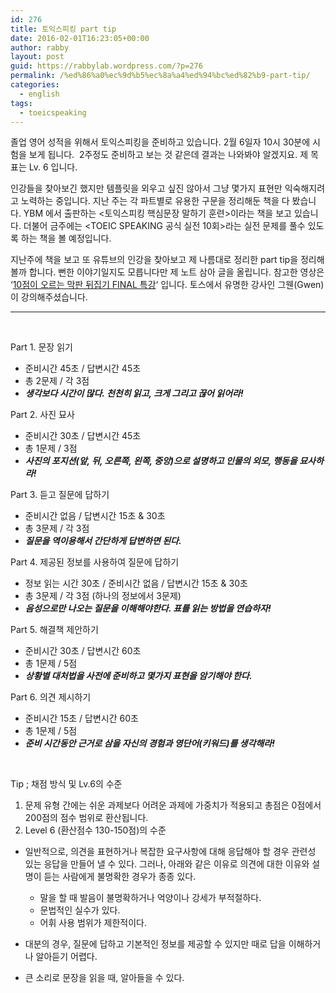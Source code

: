 ```yaml
---
id: 276
title: 토익스피킹 part tip
date: 2016-02-01T16:23:05+00:00
author: rabby
layout: post
guid: https://rabbylab.wordpress.com/?p=276
permalink: /%ed%86%a0%ec%9d%b5%ec%8a%a4%ed%94%bc%ed%82%b9-part-tip/
categories:
  - english
tags:
  - toeicspeaking
---
```

졸업 영어 성적을 위해서 토익스피킹을 준비하고 있습니다. 2월 6일자 10시 30분에 시험을 보게 됩니다.  2주정도 준비하고 보는 것 같은데 결과는 나와봐야 알겠지요. 제 목표는 Lv. 6 입니다.

인강들을 찾아보긴 했지만 템플릿을 외우고 싶진 않아서 그냥 몇가지 표현만 익숙해지려고 노력하는 중입니다. 지난 주는 각 파트별로 유용한 구문을 정리해둔 책을 다 봤습니다. YBM 에서 출판하는 <토익스피킹 핵심문장 말하기 훈련>이라는 책을 보고 있습니다. 더불어 금주에는 <TOEIC SPEAKING 공식 실전 10회>라는 실전 문제를 풀수 있도록 하는 책을 볼 예정입니다.

지난주에 책을 보고 또 유튜브의 인강을 찾아보고 제 나름대로 정리한 part tip을 정리해볼까 합니다. 뻔한 이야기일지도 모릅니다만 제 노트 삼아 글을 올립니다. 참고한 영상은 &#8216;[10점이 오르는 막판 뒤집기 FINAL 특강](https://youtu.be/GOdL6shYd-s)&#8216; 입니다. 토스에서 유명한 강사인 그웬(Gwen)이 강의해주셨습니다.

* * *

&nbsp;

Part 1. 문장 읽기

  * 준비시간 45초 / 답변시간 45초
  * 총 2문제 / 각 3점
  * _**생각보다 시간이 많다. 천천히 읽고, 크게 그리고 끊어 읽어라!**_

Part 2. 사진 묘사

  * 준비시간 30초 / 답변시간 45초
  * 총 1문제 / 3점
  * **_사진의 포지션(앞, 뒤, 오른쪽, 왼쪽, 중앙)으로 설명하고 인물의 외모, 행동을 묘사하라!_**

Part 3. 듣고 질문에 답하기

  * 준비시간 없음 / 답변시간 15초 & 30초
  * 총 3문제 / 각 3점
  * **_질문을 역이용해서 간단하게 답변하면 된다._**

Part 4. 제공된 정보를 사용하여 질문에 답하기

  * 정보 읽는 시간 30초 / 준비시간 없음 / 답변시간 15초 & 30초
  * 총 3문제 / 각 3점 (하나의 정보에서 3문제)
  * **_음성으로만 나오는 질문을 이해해야한다. 표를 읽는 방법을 연습하자!_**

Part 5. 해결책 제안하기

  * 준비시간 30초 / 답변시간 60초
  * 총 1문제 / 5점
  * **_상황별 대처법을 사전에 준비하고 몇가지 표현을 암기해야 한다._**

Part 6. 의견 제시하기

  * 준비시간 15초 / 답변시간 60초
  * 총 1문제 / 5점
  * **_준비 시간동안 근거로 삼을 자신의 경험과 영단어(키워드)를 생각해라!_**

&nbsp;

Tip ; 채점 방식 및 Lv.6의 수준

  1. 문제 유형 간에는 쉬운 과제보다 어려운 과제에 가중치가 적용되고 총점은 0점에서 200점의 점수 범위로 환산됩니다.
  2. Level 6 (환산점수 130-150점)의 수준

  * 일반적으로, 의견을 표현하거나 복잡한 요구사항에 대해 응답해야 할 경우 관련성 있는 응답을 만들어 낼 수 있다. 그러나, 아래와 같은 이유로 의견에 대한 이유와 설명이 듣는 사람에게 불명확한 경우가 종종 있다. 
      * 말을 할 때 발음이 불명확하거나 억양이나 강세가 부적절하다.
      * 문법적인 실수가 있다.
      * 어휘 사용 범위가 제한적이다.

  * 대분의 경우, 질문에 답하고 기본적인 정보를 제공할 수 있지만 때로 답을 이해하거나 알아듣기 어렵다.
  * 큰 소리로 문장을 읽을 때, 알아들을 수 있다.